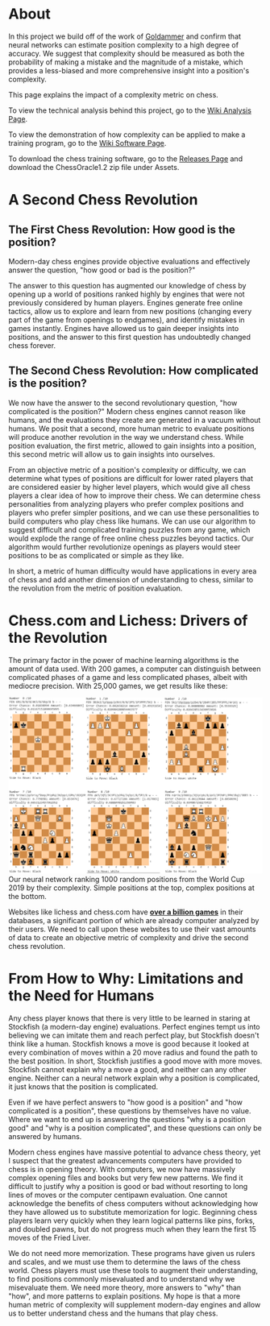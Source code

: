 About
====
In this project we build off of the work of [Goldammer](https://github.com/cgoldammer/chess-analysis/blob/master/position_sharpness.ipynb) and confirm that neural networks can estimate position complexity to a high degree of accuracy. We suggest that complexity should be measured as both the probability of making a mistake and the magnitude of a mistake, which provides a less-biased and more comprehensive insight into a position's complexity.

This page explains the impact of a complexity metric on chess. 

To view the technical analysis behind this project, go to the [Wiki Analysis Page](https://github.com/Amethyst-Cat/ChessComplexity/wiki/Analysis). 

To view the demonstration of how complexity can be applied to make a training program, go to the [Wiki Software Page](https://github.com/Amethyst-Cat/ChessComplexity/wiki/Software).

To download the chess training software, go to the [Releases Page](https://github.com/Amethyst-Cat/ChessComplexity/releases) and download the ChessOracle1.2 zip file under Assets.

A Second Chess Revolution
====
The First Chess Revolution: How good is the position?
----
Modern-day chess engines provide objective evaluations and effectively answer the question, "how good or bad is the position?" 

The answer to this question has augmented our knowledge of chess by opening up a world of positions ranked highly by engines that were not previously considered by human players. Engines generate free online tactics, allow us to explore and learn from new positions (changing every part of the game from openings to endgames), and identify mistakes in games instantly. Engines have allowed us to gain deeper insights into positions, and the answer to this first question has undoubtedly changed chess forever.

The Second Chess Revolution: How complicated is the position?
----
We now have the answer to the second revolutionary question, "how complicated is the position?" Modern chess engines cannot reason like humans, and the evaluations they create are generated in a vacuum without humans. We posit that a second, more human metric to evaluate positions will produce another revolution in the way we understand chess. While position evaluation, the first metric, allowed to gain insights into a position, this second metric will allow us to gain insights into ourselves.

From an objective metric of a position's complexity or difficulty, we can determine what types of positions are difficult for lower rated players that are considered easier by higher level players, which would give all chess players a clear idea of how to improve their chess. We can determine chess personalities from analyzing players who prefer complex positions and players who prefer simpler positions, and we can use these personalities to build computers who play chess like humans. We can use our algorithm to suggest difficult and complicated training puzzles from any game, which would explode the range of free online chess puzzles beyond tactics. Our algorithm would further revolutionize openings as players would steer positions to be as complicated or simple as they like. 

In short, a metric of human difficulty would have applications in every area of chess and add another dimension of understanding to chess, similar to the revolution from the metric of position evaluation.

Chess.com and Lichess: Drivers of the Revolution
====
The primary factor in the power of machine learning algorithms is the amount of data used. With 200 games, a computer can distinguish between complicated phases of a game and less complicated phases, albeit with mediocre precision. With 25,000 games, we get results like these:

![](https://github.com/Amethyst-Cat/ChessComplexity/blob/master/images/hardeasypositions.png)
Our neural network ranking 1000 random positions from the World Cup 2019 by their complexity. Simple positions at the top, complex positions at the bottom.

Websites like lichess and chess.com have [**over a billion games**](https://database.lichess.org/) in their databases, a significant portion of which are already computer analyzed by their users. We need to call upon these websites to use their vast amounts of data to create an objective metric of complexity and drive the second chess revolution.

From How to Why: Limitations and the Need for Humans
====
Any chess player knows that there is very little to be learned in staring at Stockfish (a modern-day engine) evaluations. Perfect engines tempt us into believing we can imitate them and reach perfect play, but Stockfish doesn't think like a human. Stockfish knows a move is good because it looked at every combination of moves within a 20 move radius and found the path to the best position. In short, Stockfish justifies a good move with more moves. Stockfish cannot explain why a move a good, and neither can any other engine. Neither can a neural network explain why a position is complicated, it just knows that the position is complicated.

Even if we have perfect answers to "how good is a position" and "how complicated is a position", these questions by themselves have no value. Where we want to end up is answering the questions "why is a position good" and "why is a position complicated", and these questions can only be answered by humans. 

Modern chess engines have massive potential to advance chess theory, yet I suspect that the greatest advancements computers have provided to chess is in opening theory. With computers, we now have massively complex opening files and books but very few new patterns. We find it difficult to justify why a position is good or bad without resorting to long lines of moves or the computer centipawn evaluation. One cannot acknowledge the benefits of chess computers without acknowledging how they have allowed us to substitute memorization for logic. Beginning chess players learn very quickly when they learn logical patterns like pins, forks, and doubled pawns, but do not progress much when they learn the first 15 moves of the Fried Liver.

We do not need more memorization. These programs have given us rulers and scales, and we must use them to determine the laws of the chess world. Chess players must use these tools to augment their understanding, to find positions commonly misevaluated and to understand why we misevaluate them. We need more theory, more answers to "why" than "how", and more patterns to explain positions. My hope is that a more human metric of complexity will supplement modern-day engines and allow us to better understand chess and the humans that play chess.
